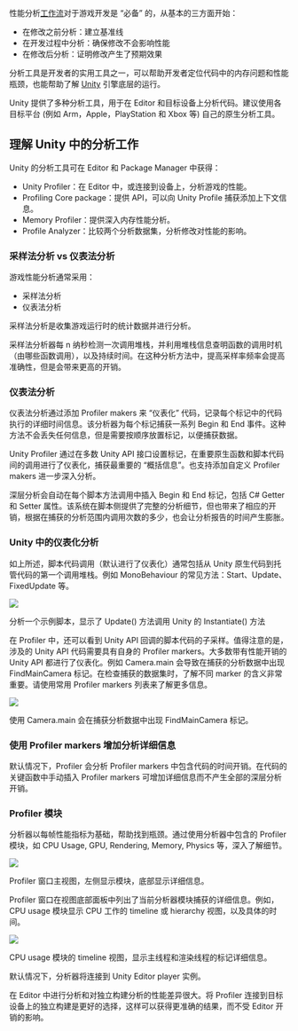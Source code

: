性能分析[工作流](https://so.csdn.net/so/search?q=%E5%B7%A5%E4%BD%9C%E6%B5%81&spm=1001.2101.3001.7020)对于游戏开发是 “必备” 的，从基本的三方面开始：

*   在修改之前分析：建立基准线
*   在开发过程中分析：确保修改不会影响性能
*   在修改后分析：证明修改产生了预期效果

分析工具是开发者的实用工具之一，可以帮助开发者定位代码中的内存问题和性能瓶颈，也能帮助了解 [Unity](https://so.csdn.net/so/search?q=Unity&spm=1001.2101.3001.7020) 引擎底层的运行。

Unity 提供了多种分析工具，用于在 Editor 和目标设备上分析代码。建议使用各目标平台 (例如 Arm，Apple，PlayStation 和 Xbox 等) 自己的原生分析工具。

## 理解 Unity 中的分析工作

Unity 的分析工具可在 Editor 和 Package Manager 中获得：

*   Unity Profiler：在 Editor 中，或连接到设备上，分析游戏的性能。
*   Profiling Core package：提供 API，可以向 Unity Profile 捕获添加上下文信息。
*   Memory Profiler：提供深入内存性能分析。
*   Profile Analyzer：比较两个分析数据集，分析修改对性能的影响。

### 采样法分析 vs 仪表法分析

游戏性能分析通常采用：

*   采样法分析
*   仪表法分析

采样法分析是收集游戏运行时的统计数据并进行分析。

采样法分析器每 n 纳秒检测一次调用堆栈，并利用堆栈信息查明函数的调用时机（由哪些函数调用），以及持续时间。在这种分析方法中，提高采样率频率会提高准确性，但是会带来更高的开销。

### 仪表法分析

仪表法分析通过添加 Profiler makers 来 “仪表化” 代码，记录每个标记中的代码执行的详细时间信息。该分析器为每个标记捕获一系列 Begin 和 End 事件。这种方法不会丢失任何信息，但是需要按顺序放置标记，以便捕获数据。

Unity Profiler 通过在多数 Unity API 接口设置标记，在重要原生函数和脚本代码间的调用进行了仪表化，捕获最重要的 “概括信息”。也支持添加自定义 Profiler makers 进一步深入分析。

深层分析会自动在每个脚本方法调用中插入 Begin 和 End 标记，包括 C# Getter 和 Setter 属性。该系统在脚本侧提供了完整的分析细节，但也带来了相应的开销，根据在捕获的分析范围内调用次数的多少，也会让分析报告的时间产生膨胀。

### Unity 中的仪表化分析

如上所述，脚本代码调用（默认进行了仪表化）通常包括从 Unity 原生代码到托管代码的第一个调用堆栈。例如 MonoBehaviour 的常见方法：Start、Update、FixedUpdate 等。

![](https://img-blog.csdnimg.cn/img_convert/fa24ef27a2317e8ae521dd60e7bb7af1.png)

分析一个示例脚本，显示了 Update() 方法调用 Unity 的 Instantiate() 方法

在 Profiler 中，还可以看到 Unity API 回调的脚本代码的子采样。值得注意的是，涉及的 Unity API 代码需要具有自身的 Profiler markers。大多数带有性能开销的 Unity API 都进行了仪表化。例如 Camera.main 会导致在捕获的分析数据中出现 FindMainCamera 标记。在检查捕获的数据集时，了解不同 marker 的含义非常重要。请使用常用 Profiler markers 列表来了解更多信息。

![](https://img-blog.csdnimg.cn/img_convert/b659d87e3f4ccc798d916744445fb114.png)

使用 Camera.main 会在捕获分析数据中出现 FindMainCamera 标记。

### 使用 Profiler markers 增加分析详细信息

默认情况下，Profiler 会分析 Profiler markers 中包含代码的时间开销。在代码的关键函数中手动插入 Profiler markers 可增加详细信息而不产生全部的深层分析开销。

### Profiler 模块

分析器以每帧性能指标为基础，帮助找到瓶颈。通过使用分析器中包含的 Profiler 模块，如 CPU Usage, GPU, Rendering, Memory, Physics 等，深入了解细节。

![](https://img-blog.csdnimg.cn/img_convert/4f42258a03c483a0d4b59f3e91ffcf2b.png)

Profiler 窗口主视图，左侧显示模块，底部显示详细信息。

Profiler 窗口在视图底部面板中列出了当前分析器模块捕获的详细信息。例如，CPU usage 模块显示 CPU 工作的 timeline 或 hierarchy 视图，以及具体的时间。

![](https://img-blog.csdnimg.cn/img_convert/6d16b448bfa65748b77797b3acc61bdf.png)

CPU usage 模块的 timeline 视图，显示主线程和渲染线程的标记详细信息。

默认情况下，分析器将连接到 Unity Editor player 实例。

在 Editor 中进行分析和对独立构建分析的性能差异很大。将 Profiler 连接到目标设备上的独立构建是更好的选择，这样可以获得更准确的结果，而不受 Editor 开销的影响。